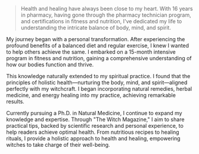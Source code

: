 <blockquote><p>Health and healing have always been close to my heart. With 16 years in pharmacy, having gone through the pharmacy technician program, and certifications in fitness and nutrition, I've dedicated my life to understanding the intricate balance of body, mind, and spirit.</p></blockquote><p>My journey began with a personal transformation. After experiencing the profound benefits of a balanced diet and regular exercise, I knew I wanted to help others achieve the same. I embarked on a 15-month intensive program in fitness and nutrition, gaining a comprehensive understanding of how our bodies function and thrive.</p><p>This knowledge naturally extended to my spiritual practice. I found that the principles of holistic health—nurturing the body, mind, and spirit—aligned perfectly with my witchcraft. I began incorporating natural remedies, herbal medicine, and energy healing into my practice, achieving remarkable results.</p><p>Currently pursuing a Ph.D. in Natural Medicine, I continue to expand my knowledge and expertise. Through "The Witch Magazine," I aim to share practical tips, backed by scientific research and personal experience, to help readers achieve optimal health. From nutritious recipes to healing rituals, I provide a holistic approach to health and healing, empowering witches to take charge of their well-being.</p>